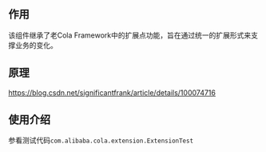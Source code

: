 ## 作用
该组件继承了老Cola Framework中的扩展点功能，旨在通过统一的扩展形式来支撑业务的变化。

## 原理
https://blog.csdn.net/significantfrank/article/details/100074716

## 使用介绍
参看测试代码`com.alibaba.cola.extension.ExtensionTest`

